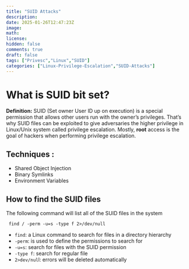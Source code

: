 ```yaml
---
title: "SUID Attacks"
description: 
date: 2025-01-26T12:47:23Z
image: 
math: 
license: 
hidden: false
comments: true
draft: false
tags: ["Privesc","Linux","SUID"]
categories: ["Linux-Privilege-Escalation","SUID-Attacks"] 
---
```


# What is SUID bit set?

**Definition:** SUID (Set owner User ID up on execution) is a special permission that allows other users run with the owner’s privileges. That’s why SUID files can be exploited to give adversaries the higher privilege in Linux/Unix system called privilege escalation. Mostly, **root** access is the goal of hackers when performing privilege escalation.

## Techniques : 
- Shared Object Injection
- Binary Symlinks
- Environment Variables 

## How to find the SUID files

The following command will list all of the SUID files in the system

```shell
 find / -perm -u=s -type f 2>/dev/null
```


- `find`: a Linux command to search for files in a directory hierarchy
- `-perm`: is used to define the permissions to search for
- `-u=s`: search for files with the SUID permission
- `-type f`: search for regular file
- `2>dev/nul`l: errors will be deleted automatically